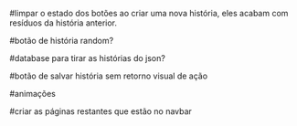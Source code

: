 #limpar o estado dos botões ao criar uma nova história, eles acabam com resíduos da história anterior.

#botão de história random?

#database para tirar as histórias do json?

#botão de salvar história sem retorno visual de ação

#animações

#criar as páginas restantes que estão no navbar